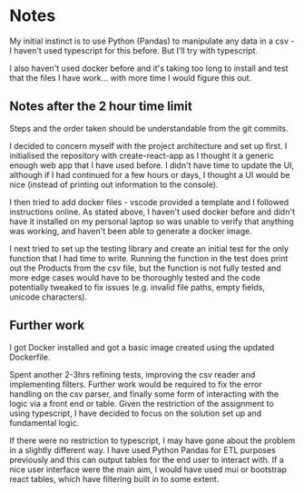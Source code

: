 # Notes

My initial instinct is to use Python (Pandas) to manipulate any data in a csv - I haven't used typescript for this before. But I'll try with typescript.

I also haven't used docker before and it's taking too long to install and test that the files I have work... with more time I would figure this out.

## Notes after the 2 hour time limit

Steps and the order taken should be understandable from the git commits. 

I decided to concern myself with the project architecture and set up first. I initialised the repository with create-react-app as I thought it a generic enough web app that I have used before. I didn't have time to update the UI, although if I had continued for a few hours or days, I thought a UI would be nice (instead of printing out information to the console).

I then tried to add docker files - vscode provided a template and I followed instructions online. As stated above, I haven't used docker before and didn't have it installed on my personal laptop so was unable to verify that anything was working, and haven't been able to generate a docker image.

I next tried to set up the testing library and create an initial test for the only function that I had time to write. Running the function in the test does print out the Products from the csv file, but the function is not fully tested and more edge cases would have to be thoroughly tested and the code potentially tweaked to fix issues (e.g. invalid file paths, empty fields, unicode characters).


## Further work
I got Docker installed and got a basic image created using the updated Dockerfile.

Spent another 2-3hrs refining tests, improving the csv reader and implementing filters.
Further work would be required to fix the error handling on the csv parser, and finally some form of interacting with the logic via a front end or table.
Given the restriction of the assignment to using typescript, I have decided to focus on the solution set up and fundamental logic.

If there were no restriction to typescript, I may have gone about the problem in a slightly different way. 
I have used Python Pandas for ETL purposes previously and this can output tables for the end user to interact with.
If a nice user interface were the main aim, I would have used mui or bootstrap react tables, which have filtering built in to some extent. 